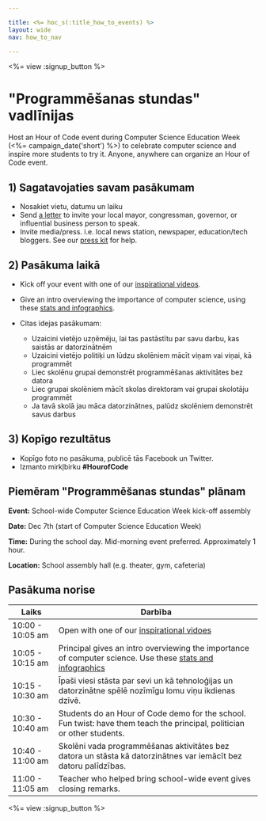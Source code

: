 ```yaml
---

title: <%= hoc_s(:title_how_to_events) %>
layout: wide
nav: how_to_nav

---
```


<%= view :signup_button %>

# "Programmēšanas stundas" vadlīnijas

Host an Hour of Code event during Computer Science Education Week (<%= campaign_date('short') %>) to celebrate computer science and inspire more students to try it. Anyone, anywhere can organize an Hour of Code event.

## 1) Sagatavojaties savam pasākumam

  * Nosakiet vietu, datumu un laiku
  * Send [a letter](https://docs.google.com/a/code.org/document/d/1eP41sKW7y0qq_JvkRIgZK8dWYICaGRZ4CCDETXa78wY/edit) to invite your local mayor, congressman, governor, or influential business person to speak.
  * Invite media/press. i.e. local news station, newspaper, education/tech bloggers. See our [press kit](<%= resolve_url('/resources/press-kit') %>) for help.

## 2) Pasākuma laikā

  * Kick off your event with one of our [inspirational videos](<%= resolve_url('/resources#videos') %>).
  * Give an intro overviewing the importance of computer science, using these [stats and infographics](<%= resolve_url('/resources/stats') %>).   
      
    
  * Citas idejas pasākumam: 
      * Uzaicini vietējo uzņēmēju, lai tas pastāstītu par savu darbu, kas saistās ar datorzinātnēm
      * Uzaicini vietējo politiķi un lūdzu skolēniem mācīt viņam vai viņai, kā programmēt
      * Liec skolēnu grupai demonstrēt programmēšanas aktivitātes bez datora
      * Liec grupai skolēniem mācīt skolas direktoram vai grupai skolotāju programmēt
      * Ja tavā skolā jau māca datorzinātnes, palūdz skolēniem demonstrēt savus darbus

## 3) Kopīgo rezultātus

  * Kopīgo foto no pasākuma, publicē tās Facebook un Twitter. 
  * Izmanto mirkļbirku **#HourofCode**

## Piemēram "Programmēšanas stundas" plānam

**Event:** School-wide Computer Science Education Week kick-off assembly

**Date:** Dec 7th (start of Computer Science Education Week)

**Time:** During the school day. Mid-morning event preferred. Approximately 1 hour.

**Location:** School assembly hall (e.g. theater, gym, cafeteria)   
  


## Pasākuma norise

| Laiks            | Darbība                                                                                                                                             |
| ---------------- | --------------------------------------------------------------------------------------------------------------------------------------------------- |
| 10:00 - 10:05 am | Open with one of our [inspirational vidoes](<%= resolve_url('/resources#videos') %>)                                                                |
| 10:05 - 10:15 am | Principal gives an intro overviewing the importance of computer science. Use these [stats and infographics](<%= resolve_url('/resources/stats') %>) |
| 10:15 - 10:30 am | Īpaši viesi stāsta par sevi un kā tehnoloģijas un datorzinātne spēlē nozīmīgu lomu viņu ikdienas dzīvē.                                             |
| 10:30 - 10:40 am | Students do an Hour of Code demo for the school. Fun twist: have them teach the principal, politician or other students.                            |
| 10:40 - 11:00 am | Skolēni vada programmēšanas aktivitātes bez datora un stāsta kā datorzinātnes var iemācīt bez datoru palīdzības.                                    |
| 11:00 - 11:05 am | Teacher who helped bring school-wide event gives closing remarks.                                                                                   |

<%= view :signup_button %>